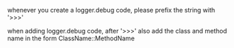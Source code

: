 whenever you create a logger.debug code, please prefix the string with '>>>'

when adding logger.debug code, after '>>>' also add the class and method name in the form ClassName::MethodName